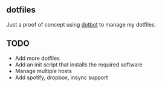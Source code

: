 ## dotfiles

Just a proof of concept using [dotbot](https://github.com/anishathalye/dotbot) to manage my dotfiles.


## TODO

- Add more dotfiles
- Add an init script that installs the required software
- Manage multiple hosts
- Add spotify, dropbox, insync support
